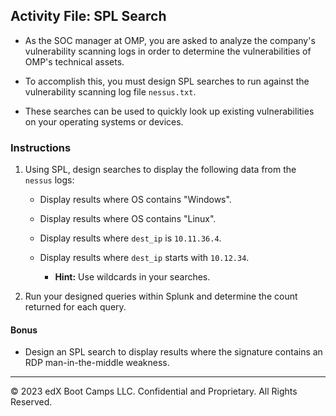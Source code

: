 ## Activity File: SPL Search

- As the SOC manager at OMP, you are asked to analyze the company's vulnerability scanning logs in order to determine the vulnerabilities of OMP's technical assets. 

- To accomplish this, you must design SPL searches to run against the vulnerability scanning log file `nessus.txt`.

- These searches can be used to quickly look up existing vulnerabilities on your operating systems or devices.

### Instructions

1. Using SPL, design searches to display the following data from the `nessus` logs:

    - Display results where OS contains "Windows".

    - Display results where OS contains "Linux".
    
    - Display results where `dest_ip` is `10.11.36.4`.
    
    - Display results where `dest_ip` starts with `10.12.34`.
    
      - **Hint:** Use wildcards in your searches.

2. Run your designed queries within Splunk and determine the count returned for each query.

#### Bonus

- Design an SPL search to display results where the signature contains an RDP man-in-the-middle weakness.

---

© 2023 edX Boot Camps LLC. Confidential and Proprietary. All Rights Reserved.  